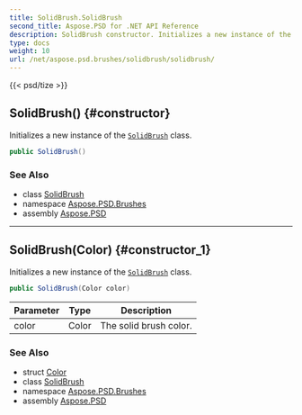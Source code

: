 ```yaml
---
title: SolidBrush.SolidBrush
second_title: Aspose.PSD for .NET API Reference
description: SolidBrush constructor. Initializes a new instance of the SolidBrush class
type: docs
weight: 10
url: /net/aspose.psd.brushes/solidbrush/solidbrush/
---
```

{{< psd/tize >}}
## SolidBrush() {#constructor}

Initializes a new instance of the [`SolidBrush`](../) class.

```csharp
public SolidBrush()
```

### See Also

* class [SolidBrush](../)
* namespace [Aspose.PSD.Brushes](../../solidbrush/)
* assembly [Aspose.PSD](../../../)

---

## SolidBrush(Color) {#constructor_1}

Initializes a new instance of the [`SolidBrush`](../) class.

```csharp
public SolidBrush(Color color)
```

| Parameter | Type | Description |
| --- | --- | --- |
| color | Color | The solid brush color. |

### See Also

* struct [Color](../../../aspose.psd/color/)
* class [SolidBrush](../)
* namespace [Aspose.PSD.Brushes](../../solidbrush/)
* assembly [Aspose.PSD](../../../)


